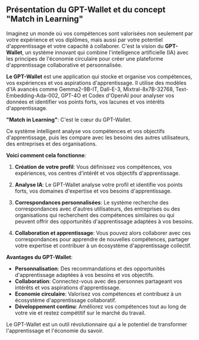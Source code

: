 ## Présentation du GPT-Wallet et du concept "Match in Learning"

Imaginez un monde où vos compétences sont valorisées non seulement par votre expérience et vos diplômes, mais aussi par votre potentiel d'apprentissage et votre capacité à collaborer. C'est la vision du **GPT-Wallet**, un système innovant qui combine l'intelligence artificielle (IA) avec les principes de l'économie circulaire pour créer une plateforme d'apprentissage collaborative et personnalisée.

**Le GPT-Wallet** est une application qui stocke et organise vos compétences, vos expériences et vos aspirations d'apprentissage. Il utilise des modèles d'IA avancés comme Gemma2-9B-IT, Dall-E-3, Mixtral-8x7B-32768, Text-Embedding-Ada-002, GPT-4O et Codex d'OpenAI pour analyser vos données et identifier vos points forts, vos lacunes et vos intérêts d'apprentissage.

**"Match in Learning"**: C'est le cœur du GPT-Wallet.  

Ce système intelligent analyse vos compétences et vos objectifs d'apprentissage, puis les compare avec les besoins des autres utilisateurs, des entreprises et des organisations. 

**Voici comment cela fonctionne**:

1. **Création de votre profil**: Vous définissez vos compétences, vos expériences, vos centres d'intérêt et vos objectifs d'apprentissage.

2. **Analyse IA**: Le GPT-Wallet analyse votre profil et identifie vos points forts, vos domaines d'expertise et vos besoins d'apprentissage.

3. **Correspondances personnalisées**: Le système recherche des correspondances avec d'autres utilisateurs, des entreprises ou des organisations qui recherchent des compétences similaires ou qui peuvent offrir des opportunités d'apprentissage adaptées à vos besoins.

4. **Collaboration et apprentissage**: Vous pouvez alors collaborer avec ces correspondances pour apprendre de nouvelles compétences, partager votre expertise et contribuer à un écosystème d'apprentissage collectif.

**Avantages du GPT-Wallet**:

* **Personnalisation**: Des recommandations et des opportunités d'apprentissage adaptées à vos besoins et vos objectifs.
* **Collaboration**:  Connectez-vous avec des personnes partageant vos intérêts et vos aspirations d'apprentissage.
* **Economie circulaire**: Valorisez vos compétences et contribuez à un écosystème d'apprentissage collaboratif.
* **Développement continu**: Améliorez vos compétences tout au long de votre vie et restez compétitif sur le marché du travail.

Le GPT-Wallet est un outil révolutionnaire qui a le potentiel de transformer l'apprentissage et l'économie du savoir. 




